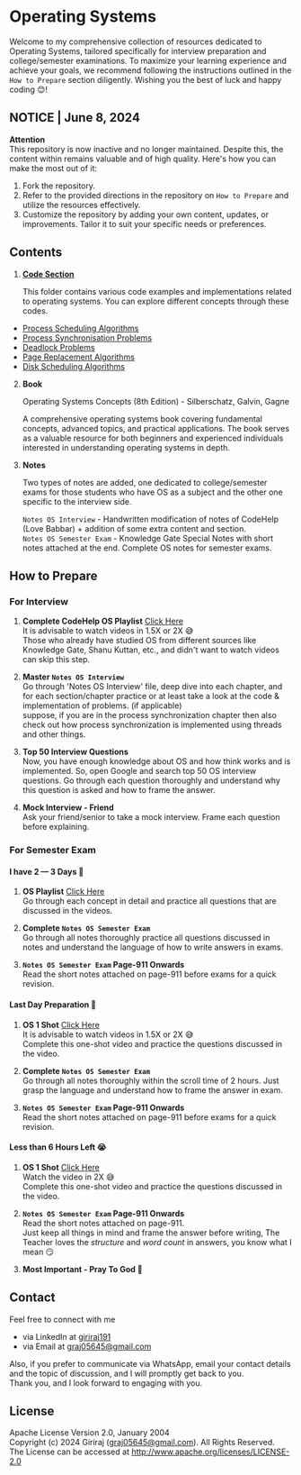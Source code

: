 # Operating Systems

Welcome to my comprehensive collection of resources dedicated to Operating Systems, tailored specifically for interview preparation and college/semester examinations. To maximize your learning experience and achieve your goals, we recommend following the instructions outlined in the `How to Prepare` section diligently. Wishing you the best of luck and happy coding 😊!

## NOTICE | June 8, 2024
**Attention**  
This repository is now inactive and no longer maintained. Despite this, the content within remains valuable and of high quality. Here's how you can make the most out of it:
1. Fork the repository.
1. Refer to the provided directions in the repository on `How to Prepare` and utilize the resources effectively.
1. Customize the repository by adding your own content, updates, or improvements. Tailor it to suit your specific needs or preferences.


## Contents

1. [**Code Section**](./code_section)

   This folder contains various code examples and implementations related to operating systems. You can explore different concepts through these codes.

- [Process Scheduling Algorithms](./code_section/process_scheduling_algorithms/)
- [Process Synchronisation Problems](./code_section/process_synchronisation_problems/)
- [Deadlock Problems](./code_section/deadlock_problems)
- [Page Replacement Algorithms](./code_section/page_replacement_algorithms/)
- [Disk Scheduling Algorithms](./code_section/disk_scheduling_algorithms/)
   

2. **Book**
   
   Operating Systems Concepts (8th Edition) -  Silberschatz, Galvin, Gagne

   A comprehensive operating systems book covering fundamental concepts, advanced topics, and practical applications. The book serves as a valuable resource for both beginners and experienced individuals interested in understanding operating systems in depth.

3. **Notes**
   
   Two types of notes are added, one dedicated to college/semester exams for those students who have OS as a subject and the other one specific to the interview side.

   `Notes OS Interview` - Handwritten modification of notes of CodeHelp (Love Babbar) + addition of some extra content and section.  
   `Notes OS Semester Exam` - Knowledge Gate Special Notes with short notes attached at the end. Complete OS notes for semester exams.

## How to Prepare

### For Interview

1. **Complete CodeHelp OS Playlist** [Click Here](https://www.youtube.com/playlist?list=PLDzeHZWIZsTr3nwuTegHLa2qlI81QweYG)  
   It is advisable to watch videos in 1.5X or 2X 😅  
   Those who already have studied OS from different sources like Knowledge Gate, Shanu Kuttan, etc., and didn't want to watch videos can skip this step.

1. **Master `Notes OS Interview`**  
   Go through 'Notes OS Interview' file, deep dive into each chapter, and for each section/chapter practice or at least take a look at the code & implementation of problems. (if applicable)  
   suppose, if you are in the process synchronization chapter then also check out how process synchronization is implemented using threads and other things.

1. **Top 50 Interview Questions**  
   Now, you have enough knowledge about OS and how think works and is implemented. So, open Google and search top 50 OS interview questions. Go through each question thoroughly and understand why this question is asked and how to frame the answer.

1. **Mock Interview - Friend**  
   Ask your friend/senior to take a mock interview. Frame each question before explaining.

### For Semester Exam  

   #### **I have 2 — 3 Days 💪**  
   1. **OS Playlist** [Click Here](https://www.youtube.com/watch?v=xw_OuOhjauw&list=PLmXKhU9FNesSFvj6gASuWmQd23Ul5omtD)  
   Go through each concept in detail and practice all questions that are discussed in the videos.  

   1. **Complete `Notes OS Semester Exam`**  
   Go through all notes thoroughly practice all questions discussed in notes and understand the language of how to write answers in exams.

   1. **`Notes OS Semester Exam` Page-911 Onwards**  
   Read the short notes attached on page-911 before exams for a quick revision.


   #### **Last Day Preparation 🥲**
   1. **OS 1 Shot** [Click Here](https://www.youtube.com/watch?v=xw_OuOhjauw)  
   It is advisable to watch videos in 1.5X or 2X 😅  
   Complete this one-shot video and practice the questions discussed in the video.

   1. **Complete `Notes OS Semester Exam`**  
   Go through all notes thoroughly within the scroll time of 2 hours. Just grasp the language and understand how to frame the answer in exam.

   1. **`Notes OS Semester Exam` Page-911 Onwards**  
   Read the short notes attached on page-911 before exams for a quick revision.


   #### **Less than 6 Hours Left 😭**  
   1. **OS 1 Shot** [Click Here](https://www.youtube.com/watch?v=xw_OuOhjauw)  
   Watch the video in 2X 😅  
   Complete this one-shot video and practice the questions discussed in the video.

   1. **`Notes OS Semester Exam` Page-911 Onwards**  
   Read the short notes attached on page-911.  
   Just keep all things in mind and frame the answer before writing, The Teacher loves the *structure* and *word count* in answers, you know what I mean 😏

   1. **Most Important - Pray To God 🙏**



## Contact
Feel free to connect with me  

- via LinkedIn at [giriraj191](https://www.linkedin.com/in/giriraj191/)  
- via Email at graj05645@gmail.com  

Also, if you prefer to communicate via WhatsApp, email your contact details and the topic of discussion, and I will promptly get back to you.  
Thank you, and I look forward to engaging with you.

## License
Apache License Version 2.0, January 2004  
Copyright (c) 2024 Giriraj (graj05645@gmail.com). All Rights Reserved.  
The License can be accessed at http://www.apache.org/licenses/LICENSE-2.0
